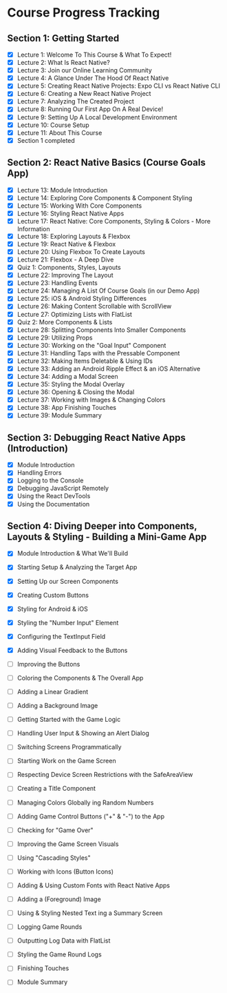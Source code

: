 # Course Progress Tracking

## Section 1: Getting Started
- [x] Lecture 1: Welcome To This Course & What To Expect!
- [x] Lecture 2: What Is React Native?
- [x] Lecture 3: Join our Online Learning Community
- [x] Lecture 4: A Glance Under The Hood Of React Native
- [x] Lecture 5: Creating React Native Projects: Expo CLI vs React Native CLI
- [x] Lecture 6: Creating a New React Native Project
- [x] Lecture 7: Analyzing The Created Project
- [x] Lecture 8: Running Our First App On A Real Device!
- [x] Lecture 9: Setting Up A Local Development Environment
- [x] Lecture 10: Course Setup
- [x] Lecture 11: About This Course
- [x] Section 1 completed

## Section 2: React Native Basics (Course Goals App)
- [x] Lecture 13: Module Introduction
- [x] Lecture 14: Exploring Core Components & Component Styling
- [x] Lecture 15: Working With Core Components
- [x] Lecture 16: Styling React Native Apps
- [x] Lecture 17: React Native: Core Components, Styling & Colors - More Information
- [x] Lecture 18: Exploring Layouts & Flexbox
- [x] Lecture 19: React Native & Flexbox
- [x] Lecture 20: Using Flexbox To Create Layouts
- [x] Lecture 21: Flexbox - A Deep Dive
- [x] Quiz 1: Components, Styles, Layouts
- [x] Lecture 22: Improving The Layout
- [x] Lecture 23: Handling Events
- [x] Lecture 24: Managing A List Of Course Goals (in our Demo App)
- [x] Lecture 25: iOS & Android Styling Differences
- [x] Lecture 26: Making Content Scrollable with ScrollView
- [x] Lecture 27: Optimizing Lists with FlatList
- [x] Quiz 2: More Components & Lists
- [x] Lecture 28: Splitting Components Into Smaller Components
- [x] Lecture 29: Utilizing Props
- [x] Lecture 30: Working on the "Goal Input" Component
- [x] Lecture 31: Handling Taps with the Pressable Component
- [x] Lecture 32: Making Items Deletable & Using IDs
- [x] Lecture 33: Adding an Android Ripple Effect & an iOS Alternative
- [x] Lecture 34: Adding a Modal Screen
- [x] Lecture 35: Styling the Modal Overlay
- [x] Lecture 36: Opening & Closing the Modal
- [x] Lecture 37: Working with Images & Changing Colors
- [x] Lecture 38: App Finishing Touches
- [x] Lecture 39: Module Summary

## Section 3: Debugging React Native Apps (Introduction)
- [x] Module Introduction
- [x] Handling Errors
- [x] Logging to the Console
- [x] Debugging JavaScript Remotely
- [x] Using the React DevTools
- [x] Using the Documentation

## Section 4: Diving Deeper into Components, Layouts & Styling - Building a Mini-Game App
- [x] Module Introduction & What We'll Build
- [x] Starting Setup & Analyzing the Target App
- [x] Setting Up our Screen Components
- [x] Creating Custom Buttons
- [x] Styling for Android & iOS
- [x] Styling the "Number Input" Element
- [x] Configuring the TextInput Field
- [x] Adding Visual Feedback to the Buttons
- [ ] Improving the Buttons
- [ ] Coloring the Components & The Overall App
- [ ] Adding a Linear Gradient
- [ ] Adding a Background Image
- [ ] Getting Started with the Game Logic
- [ ] Handling User Input & Showing an Alert Dialog
- [ ] Switching Screens Programmatically
- [ ] Starting Work on the Game Screen
- [ ] Respecting Device Screen Restrictions with the SafeAreaView
- [ ] Creating a Title Component
- [ ] Managing Colors Globally
ing Random Numbers
- [ ] Adding Game Control Buttons ("+" & "-") to the App
- [ ] Checking for "Game Over"
- [ ] Improving the Game Screen Visuals
- [ ] Using "Cascading Styles"
- [ ] Working with Icons (Button Icons)
- [ ] Adding & Using Custom Fonts with React Native Apps
- [ ] Adding a (Foreground) Image
- [ ] Using & Styling Nested Text
ing a Summary Screen
- [ ] Logging Game Rounds
- [ ] Outputting Log Data with FlatList
- [ ] Styling the Game Round Logs
- [ ] Finishing Touches
- [ ] Module Summary

